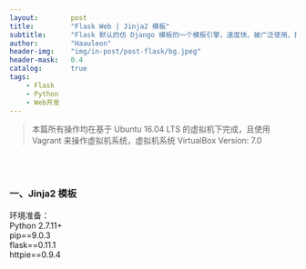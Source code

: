 ```yaml
---
layout:        post
title:         "Flask Web | Jinja2 模板"
subtitle:      "Flask 默认的仿 Django 模板的一个模板引擎，速度快、被广泛使用、提供沙箱模板"
author:        "Haauleon"
header-img:    "img/in-post/post-flask/bg.jpeg"
header-mask:   0.4
catalog:       true
tags:
    - Flask
    - Python
    - Web开发
---
```


> 本篇所有操作均在基于 Ubuntu 16.04 LTS 的虚拟机下完成，且使用 Vagrant 来操作虚拟机系统，虚拟机系统 VirtualBox Version: 7.0 

<br>
<br>

### 一、Jinja2 模板
环境准备：     
Python 2.7.11+      
pip==9.0.3     
flask==0.11.1   
httpie==0.9.4     

